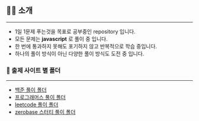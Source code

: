 ## 👩‍🏫 소개

<hr>

- 1일 1문제 푸는것을 목표로 공부중인 repository 입니다.
- 모든 문제는 **javascript** 로 풀이 중 입니다.
- 한 번에 통과하지 못해도 포기하지 않고 반복적으로 학습 중입니다.
- 하나의 풀이 방식이 아닌 다양한 풀이 방식도 도전 중 입니다.

### 🔗 출제 사이트 별 폴더

<hr>

- <a href ='https://github.com/sians5544/Algorithm/tree/main/Boj'>백준 풀이 폴더</a>
- <a href ='https://github.com/sians5544/Algorithm/tree/main/studyProgrammers'>프로그래머스 풀이 폴더</a>
- <a href ='https://github.com/sians5544/Algorithm/tree/main/leetcode'>leetcode 풀이 폴더</a>
- <a href ='https://github.com/sians5544/Algorithm/tree/main/zero_base_class'>zerobase 스터티 풀이 폴더</a>
